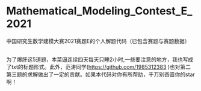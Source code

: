 # Mathematical_Modeling_Contest_E_2021
中国研究生数学建模大赛2021赛题E的个人解题代码（已包含赛题与赛题数据）
## 
为了爆肝这5道题，本菜逼连续四天每天只睡2小时,一些要注意的地方，我也写成了txt的标题形式。此外，范涛同学(https://github.com/1985312383
)也对第二第三题的求解做出了一定的贡献。如果本代码对你有所帮助，千万别吝啬你的star啊！
